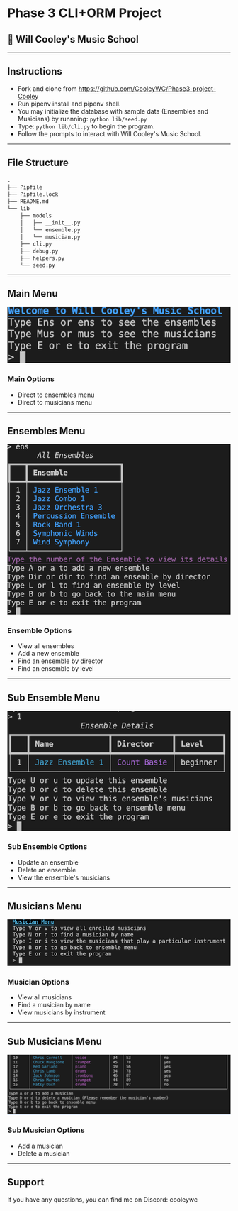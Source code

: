 # Phase 3 CLI+ORM Project

## :musical_score: Will Cooley's Music School

---

## Instructions

- Fork and clone from https://github.com/CooleyWC/Phase3-project-Cooley
- Run pipenv install and pipenv shell.
- You may initialize the database with sample data (Ensembles and Musicians) by runnning: `python lib/seed.py`
- Type: `python lib/cli.py` to begin the program.
- Follow the prompts to interact with Will Cooley's Music School.

---

## File Structure

```console
.
├── Pipfile
├── Pipfile.lock
├── README.md
└── lib
    ├── models
    │   ├── __init__.py
    │   └── ensemble.py
    │   └── musician.py
    ├── cli.py
    ├── debug.py
    ├── helpers.py
    └── seed.py
```

---

## Main Menu

![display-filter](/Photos/Main_Menu.png)

### Main Options

- Direct to ensembles menu
- Direct to musicians menu

---

## Ensembles Menu

![display-filter](/Photos/Ensemble_Menu.png)

### Ensemble Options

- View all ensembles
- Add a new ensemble
- Find an ensemble by director
- Find an ensemble by level

---

## Sub Ensemble Menu

![display-filter](/Photos/Sub_Ensemble_Menu.png)

### Sub Ensemble Options

- Update an ensemble
- Delete an ensemble
- View the ensemble's musicians

---

## Musicians Menu

![display-filter](/Photos/Musician_Menu.png)

### Musician Options

- View all musicians
- Find a musician by name
- View musicians by instrument

---

## Sub Musicians Menu

![display-filter](/Photos/Sub_Musician_Menu.png)

### Sub Musician Options

- Add a musician
- Delete a musician

---

## Support

If you have any questions, you can find me on Discord: cooleywc
